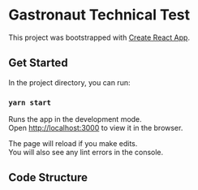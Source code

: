 # Gastronaut Technical Test

This project was bootstrapped with [Create React App](https://github.com/facebook/create-react-app).

## Get Started

In the project directory, you can run:

### `yarn start`

Runs the app in the development mode.<br />
Open [http://localhost:3000](http://localhost:3000) to view it in the browser.

The page will reload if you make edits.<br />
You will also see any lint errors in the console.

## Code Structure



